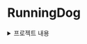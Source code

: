 # RunningDog

<details>
<summary>
  프로젝트 내용
</summary>
- 강아지와 함께한 산책 경로와 일기를 산책 일지로 기록하며 블로그 형태로 관리할 수 있습니다.<br>
- 지도 위에 나만의 산책 경로를 새롭게 그린 산책로를 만들어 공유할 수 있습니다.<br>
- 지도를 통해 동네별, 태그별, 필터별로 산책로를 관리할 수 있으며 툴팁으로 산책로의 간단한 정보를 확인할 수 있습니다.<br>
- 지정한 산책로를 통한 모임을 결성할 수 있으며 친구 등록을 통해 강아지 카드를 공유하여 함께 산책을 할 수 있습니다.<br>
</details>
